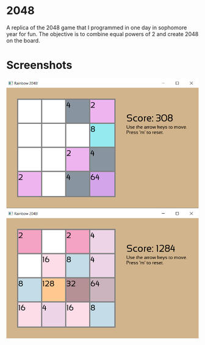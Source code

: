 # 2048

 A replica of the 2048 game that I programmed in one day in sophomore year for fun. The objective is to combine equal powers of 2 and create 2048 on the board.

 # Screenshots

![Alt text](/screenshots/screenshot1.png?raw=true)
![Alt text](/screenshots/screenshot2.png?raw=true)